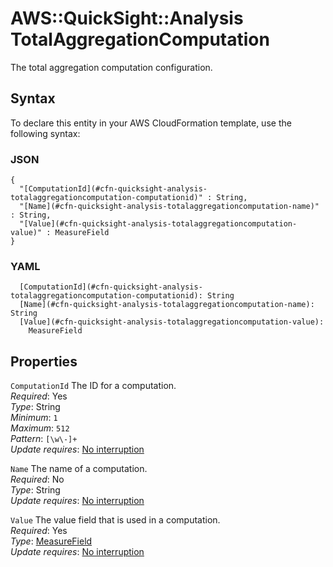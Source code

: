 # AWS::QuickSight::Analysis TotalAggregationComputation<a name="aws-properties-quicksight-analysis-totalaggregationcomputation"></a>

The total aggregation computation configuration\.

## Syntax<a name="aws-properties-quicksight-analysis-totalaggregationcomputation-syntax"></a>

To declare this entity in your AWS CloudFormation template, use the following syntax:

### JSON<a name="aws-properties-quicksight-analysis-totalaggregationcomputation-syntax.json"></a>

```
{
  "[ComputationId](#cfn-quicksight-analysis-totalaggregationcomputation-computationid)" : String,
  "[Name](#cfn-quicksight-analysis-totalaggregationcomputation-name)" : String,
  "[Value](#cfn-quicksight-analysis-totalaggregationcomputation-value)" : MeasureField
}
```

### YAML<a name="aws-properties-quicksight-analysis-totalaggregationcomputation-syntax.yaml"></a>

```
  [ComputationId](#cfn-quicksight-analysis-totalaggregationcomputation-computationid): String
  [Name](#cfn-quicksight-analysis-totalaggregationcomputation-name): String
  [Value](#cfn-quicksight-analysis-totalaggregationcomputation-value):
    MeasureField
```

## Properties<a name="aws-properties-quicksight-analysis-totalaggregationcomputation-properties"></a>

`ComputationId` <a name="cfn-quicksight-analysis-totalaggregationcomputation-computationid"></a>
The ID for a computation\.  
_Required_: Yes  
_Type_: String  
_Minimum_: `1`  
_Maximum_: `512`  
_Pattern_: `[\w\-]+`  
_Update requires_: [No interruption](https://docs.aws.amazon.com/AWSCloudFormation/latest/UserGuide/using-cfn-updating-stacks-update-behaviors.html#update-no-interrupt)

`Name` <a name="cfn-quicksight-analysis-totalaggregationcomputation-name"></a>
The name of a computation\.  
_Required_: No  
_Type_: String  
_Update requires_: [No interruption](https://docs.aws.amazon.com/AWSCloudFormation/latest/UserGuide/using-cfn-updating-stacks-update-behaviors.html#update-no-interrupt)

`Value` <a name="cfn-quicksight-analysis-totalaggregationcomputation-value"></a>
The value field that is used in a computation\.  
_Required_: Yes  
_Type_: [MeasureField](aws-properties-quicksight-analysis-measurefield.md)  
_Update requires_: [No interruption](https://docs.aws.amazon.com/AWSCloudFormation/latest/UserGuide/using-cfn-updating-stacks-update-behaviors.html#update-no-interrupt)
